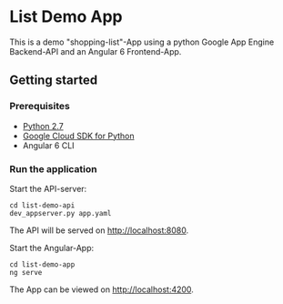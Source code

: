 # List Demo App

This is a demo "shopping-list"-App using a python Google App Engine Backend-API and an Angular 6 Frontend-App.

## Getting started

### Prerequisites

 - [Python 2.7](https://docs.python.org/2.7/) 
 - [Google Cloud SDK for Python](https://cloud.google.com/appengine/docs/standard/python/download)
 - Angular 6 CLI

### Run the application

Start the API-server:
```
cd list-demo-api
dev_appserver.py app.yaml
```
The API will be served on [http://localhost:8080](http://localhost:8080).

Start the Angular-App:
```
cd list-demo-app
ng serve
```
The App can be viewed on [http://localhost:4200](http://localhost:4200).